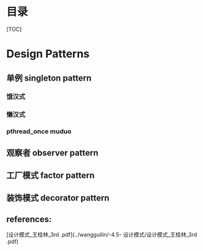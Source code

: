 # 目录

[TOC]



# Design Patterns

## 单例 singleton pattern

### 饿汉式

### 懒汉式

### pthread_once muduo

## 观察者 observer pattern

## 工厂模式 factor pattern

## 装饰模式 decorator pattern

## references:

[设计模式_王桂林_3rd .pdf](../wangguilin/-4.5- 设计模式/设计模式_王桂林_3rd .pdf)



